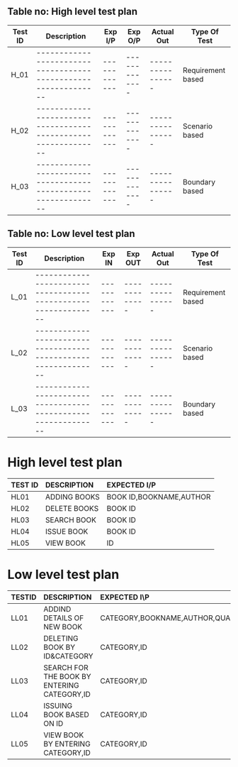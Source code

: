 ## Table no: High level test plan

| **Test ID** | **Description**                                              | **Exp I/P** | **Exp O/P** | **Actual Out** |**Type Of Test**  |    
|-------------|--------------------------------------------------------------|------------|-------------|----------------|------------------|
|  H_01       |--------------------------------------------------------------|  ------------|-------------|----------------|Requirement based |
|  H_02       |--------------------------------------------------------------|  ------------|-------------|----------------|Scenario based    |
|  H_03       |--------------------------------------------------------------|  ------------|-------------|----------------|Boundary based    |

## Table no: Low level test plan

| **Test ID** | **Description**                                              | **Exp IN** | **Exp OUT** | **Actual Out** |**Type Of Test**  |    
|-------------|--------------------------------------------------------------|------------|-------------|----------------|------------------|
|  L_01       |--------------------------------------------------------------|  ------------|-------------|----------------|Requirement based |
|  L_02       |--------------------------------------------------------------|  ------------|-------------|----------------|Scenario based    |
|  L_03       |--------------------------------------------------------------|  ------------|-------------|----------------|Boundary based    |




# High level test plan

|TEST ID| DESCRIPTION| EXPECTED I/P|
| :-----|:-----------|:------------|
|HL01|ADDING BOOKS|BOOK ID,BOOKNAME,AUTHOR|
|HL02|DELETE BOOKS|BOOK ID|
|HL03|SEARCH BOOK|BOOK ID|
|HL04|ISSUE BOOK|BOOK ID|
|HL05|VIEW BOOK|ID|


# Low level test plan

|TESTID| DESCRIPTION| EXPECTED I\P|
|:-----|:-----------|:------------|
|LL01|ADDIND DETAILS OF NEW BOOK|CATEGORY,BOOKNAME,AUTHOR,QUANTITY,PRICE,RACKNO|
|LL02|DELETING BOOK BY ID&CATEGORY|CATEGORY,ID|
|LL03|SEARCH FOR THE BOOK BY ENTERING CATEGORY,ID|CATEGORY,ID|
|LL04|ISSUING BOOK BASED ON ID|CATEGORY,ID|
|LL05|VIEW BOOK BY ENTERING CATEGORY,ID|CATEGORY,ID|
